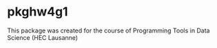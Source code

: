 # pkghw4g1

This package was created for the course of Programming Tools in Data Science (HEC Lausanne)
